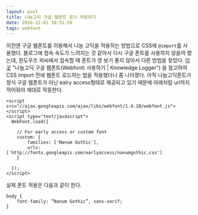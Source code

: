 ```yaml
---
layout: post
title: 나눔고딕 구글 웹폰트 로더 적용하기
date: 2016-12-01 10:51:59
tags: webfont
---
```

이전엔 구글 웹폰트를 이용해서 나눔 고딕을 적용하는 방법으로 CSS에 `@import`를 사용했다. 블로그에 접속 속도가 느려지는 것 같아서 다시 구글 폰트를 사용하지 않을까 했는데, 윈도우즈 피씨에서 접속할 때 폰트가 영 보기 좋지 않아서 다른 방법을 찾았다. [이곳](http://www.letmecompile.com/%EB%82%98%EB%88%94%EA%B3%A0%EB%94%95-%EA%B5%AC%EA%B8%80-%EC%9B%B9%ED%8F%B0%ED%8A%B8webfont-%EC%82%AC%EC%9A%A9%ED%95%98%EA%B8%B0/) "나눔고딕 구글 웹폰트(Webfont) 사용하기 | Knowledge Logger") 을 참고하여 CSS import 전에 웹폰트 로드하는 법을 적용했더니 좀 나아졌다. 아직 나눔고딕폰트가 정식 구글 웹폰트가 아닌 ealry access형태로 제공되고 있기 때문에 아래처럼 url까지 적어줘야 제대로 작동한다.

```
<script src="//ajax.googleapis.com/ajax/libs/webfont/1.4.10/webfont.js"></script>
<script type="text/javascript">
  WebFont.load({
 
    // For early access or custom font
    custom: {
        families: ['Nanum Gothic'],
        urls: ['http://fonts.googleapis.com/earlyaccess/nanumgothic.css']
    }
 
  });
</script>
```

실제 폰트 적용은 다음과 같이 한다.

```
body {
	font-family: “Nanum Gothic”, sans-serif;
}
```

